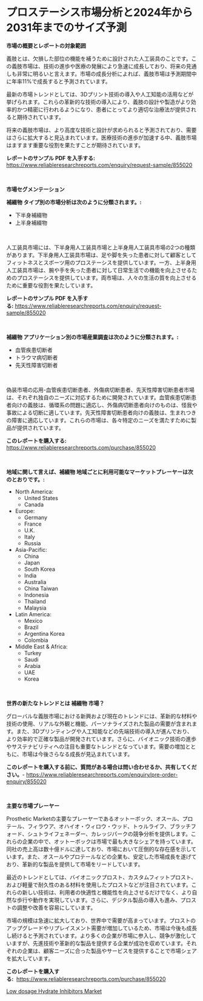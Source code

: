 <p><h1>プロステーシス市場分析と2024年から2031年までのサイズ予測</h1></p><p><strong>市場の概要とレポートの対象範囲</strong></p>
<p><p>義肢とは、欠損した部位の機能を補うために設計された人工装具のことです。この義肢市場は、技術の進歩や医療の発展により急速に成長しており、将来の見通しも非常に明るいと言えます。市場の成長分析によれば、義肢市場は予測期間中に年率11%で成長すると予測されています。</p><p>最新の市場トレンドとしては、3Dプリント技術の導入や人工知能の活用などが挙げられます。これらの革新的な技術の導入により、義肢の設計や製造がより効率的かつ精密に行われるようになり、患者にとってより適切な治療法が提供されると期待されています。</p><p>将来の義肢市場は、より高度な技術と設計が求められると予測されており、需要はさらに拡大すると見込まれています。医療技術の進歩が加速する中、義肢市場はますます重要な役割を果たすことが期待されています。</p></p>
<p><strong>レポートのサンプル PDF を入手する:</strong> <a href="https://www.reliableresearchreports.com/enquiry/request-sample/855020">https://www.reliableresearchreports.com/enquiry/request-sample/855020</a></p>
<p>&nbsp;</p>
<p><strong>市場セグメンテーション</strong></p>
<p><strong>補綴物 タイプ別の市場分析は次のように分類されます。:</strong></p>
<p><ul><li>下半身補綴物</li><li>上半身補綴物</li></ul></p>
<p>&nbsp;</p>
<p><p>人工装具市場には、下半身用人工装具市場と上半身用人工装具市場の2つの種類があります。下半身用人工装具市場は、足や脚を失った患者に対して顧客としてフィットネスとスポーツ用のプロステーシスを提供しています。一方、上半身用人工装具市場は、腕や手を失った患者に対して日常生活での機能を向上させるためのプロステーシスを提供しています。両市場は、人々の生活の質を向上させるために重要な役割を果たしています。</p></p>
<p><strong>レポートのサンプル PDF を入手する:</strong>&nbsp;<a href="https://www.reliableresearchreports.com/enquiry/request-sample/855020">https://www.reliableresearchreports.com/enquiry/request-sample/855020</a></p>
<p>&nbsp;</p>
<p><strong> 補綴物 アプリケーション別の市場産業調査は次のように分類されます。:</strong></p>
<p><ul><li>血管疾患切断者</li><li>トラウマ病切断者</li><li>先天性障害切断者</li></ul></p>
<p>&nbsp;</p>
<p><p>偽装市場の応用-血管疾患切断患者、外傷病切断患者、先天性障害切断患者市場は、それぞれ独自のニーズに対応するために開発されています。血管疾患切断患者向けの義肢は、循環系の問題に適応し、外傷病切断患者向けのものは、怪我や事故による切断に適しています。先天性障害切断患者向けの義肢は、生まれつきの障害に適応しています。これらの市場は、各々特定のニーズを満たすために製品が提供されています。</p></p>
<p><strong>このレポートを購入する:</strong>&nbsp; <a href="https://www.reliableresearchreports.com/purchase/855020">https://www.reliableresearchreports.com/purchase/855020</a></p>
<p>&nbsp;</p>
<p><strong>地域に関して言えば、補綴物 地域ごとに利用可能なマーケットプレーヤーは次のとおりです。:</strong></p>
<p><ul>
    <li>
        North America:
        <ul>
            <li>United States</li>
            <li>Canada</li>
        </ul>
    </li>
    <li>
        Europe:
        <ul>
            <li>Germany</li>
            <li>France</li>
            <li>U.K.</li>
            <li>Italy</li>
            <li>Russia</li>
        </ul>
    </li>
    <li>
        Asia-Pacific:
        <ul>
            <li>China</li>
            <li>Japan</li>
            <li>South Korea</li>
            <li>India</li>
            <li>Australia</li>
            <li>China Taiwan</li>
            <li>Indonesia</li>
            <li>Thailand</li>
            <li>Malaysia</li>
        </ul>
    </li>
    <li>
        Latin America:
        <ul>
            <li>Mexico</li>
            <li>Brazil</li>
            <li>Argentina Korea</li>
            <li>Colombia</li>
        </ul>
    </li>
    <li>
        Middle East & Africa:
        <ul>
            <li>Turkey</li>
            <li>Saudi</li>
            <li>Arabia</li>
            <li>UAE</li>
            <li>Korea</li>
        </ul>
    </li>
    </ul></p>
<p>&nbsp;</p>
<p><strong>世界の新たなトレンドとは 補綴物 市場？</strong></p>
<p><p>グローバルな義肢市場における新興および現在のトレンドには、革新的な材料や技術の使用、リアルな外観と機能、パーソナライズされた製品の需要が含まれます。また、3Dプリンティングや人工知能などの先端技術の導入が進んでおり、より効率的で正確な製品が開発されています。さらに、バイオニック技術の進歩やサステナビリティへの注目も重要なトレンドとなっています。需要の増加とともに、市場は今後さらなる成長が見込まれています。</p></p>
<p><strong>このレポートを購入する前に、質問がある場合は問い合わせるか、共有してください。</strong>- <a href="https://www.reliableresearchreports.com/enquiry/pre-order-enquiry/855020">https://www.reliableresearchreports.com/enquiry/pre-order-enquiry/855020</a></p>
<p>&nbsp;</p>
<p><strong>主要な市場プレーヤー</strong></p>
<p><p>Prosthetic Marketの主要なプレーヤーであるオットーボック、オスール、プロテール、フィラウア、オハイオ・ウィロウ・ウッド、トゥルライフ、ブラッチフォード、シュトライフェネーダー、カレッジパークの競争分析を提供します。これらの企業の中で、オットーボックは市場で最も大きなシェアを持っています。同社の売上高は数十億ドルに達しており、市場において圧倒的な存在感を示しています。また、オスールやプロテールなどの企業も、安定した市場成長を遂げており、革新的な製品を提供して市場をリードしています。</p><p>最近のトレンドとしては、バイオニックプロスト、カスタムフィットプロスト、および軽量で耐久性のある材料を使用したプロストなどが注目されています。これらの新しい技術は、利用者の快適性と機能性を向上させるだけでなく、より自然な歩行や動作を実現しています。さらに、デジタル製品の導入も進み、プロストの調整や改善を容易にしています。</p><p>市場の規模は急速に拡大しており、世界中で需要が高まっています。プロストのアップグレードやリプレイスメント需要が増加しているため、市場は今後も成長し続けると予測されています。より多くの企業が市場に参入し、競争が激化していますが、先進技術や革新的な製品を提供する企業が成功を収めています。それぞれの企業は、顧客ニーズに合った製品やサービスを提供することで市場シェアを拡大しています。</p></p>
<p><strong>このレポートを購入する:</strong>&nbsp;&nbsp;<a href="https://www.reliableresearchreports.com/purchase/855020">https://www.reliableresearchreports.com/purchase/855020</a></p>
<p><p><a href="https://carnation-joke-41f.notion.site/Low-dosage-Hydrate-Inhibitors-Market-Furnish-Information-about-Market-Size-Market-Share-Market-Dyn-427131268ec24b4fba64f21b5c43881e">Low dosage Hydrate Inhibitors Market</a></p></p>